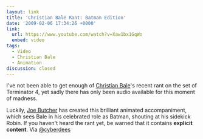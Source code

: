 ```yaml
---
layout: link
title: 'Christian Bale Rant: Batman Edition'
date: '2009-02-06 17:34:26 +0000'
link:
  url: https://www.youtube.com/watch?v=Xaw1bx1GqWo
  embed: video
tags:
  - Video
  - Christian Bale
  - Animation
discussion: closed
---
```

I've not been able to get enough of [Christian Bale][1]'s recent rant on the set of Terminator 4, yet sadly there has only been audio available for this moment of madness.

Luckily, [Joe Butcher][2] has created this brilliant animated accompaniment, which sees Bale in his celebrated role as Batman, shouting at his sidekick Robin. If you haven't heard the rant yet, be warned that it contains **explicit content**. Via [@cyberdees][3]

[1]: http://www.imdb.com/name/nm0000288/
[2]: http://www.purplegerbil.com/
[3]: http://twitter.com/cyberdees/status/1186703704
